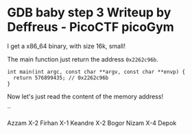 # GDB baby step 3 Writeup by Deffreus - PicoCTF picoGym

I get a x86_64 binary, with size 16k, small!

The main function just return the address `0x2262c96b`.

```
int main(int argc, const char **argv, const char **envp) {
  return 576899435; // 0x2262c96b
}
```

Now let's just read the content of the memory address!

``

Azzam X-2
Firhan X-1
Keandre X-2 Bogor
Nizam X-4 Depok
